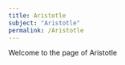 ```yaml
---
title: Aristotle
subject: "Aristotle"
permalink: /Aristotle
---
```


Welcome to the page of Aristotle
